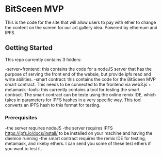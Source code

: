 # BitSceen MVP

This is the code for the site that will allow users to pay with ether to change the content on the screen for our art gallery idea. Powered by ethereum and IPFS. 

## Getting Started

This repo currently contains 3 folders:

-server+frontend: this contains the code for a nodeJS server that has the purpose of serving the front end of the websie, but provide ipfs read and write abilities.
-smart contract: this contains the code for the BitSceen MVP smart contract. This needs to be connected to the frontend via web3.js + metamask
-tools: this currently contains a tool for testing the smart contract. The smart contract can be teste using the online remix IDE, which takes in parameters for IPFS hashes in a very specific way. This tool converts an IPFS hash to this format for testing.


### Prerequisites

-the server requires nodeJS
-the server requires IPFS https://ipfs.io/docs/install/ to be installed on your machine and having the daemon running
-the smart contract requires  the remix IDE for testing, metamask, and rikeby ethers. I can send you some of these test ethers if you want to test it.


